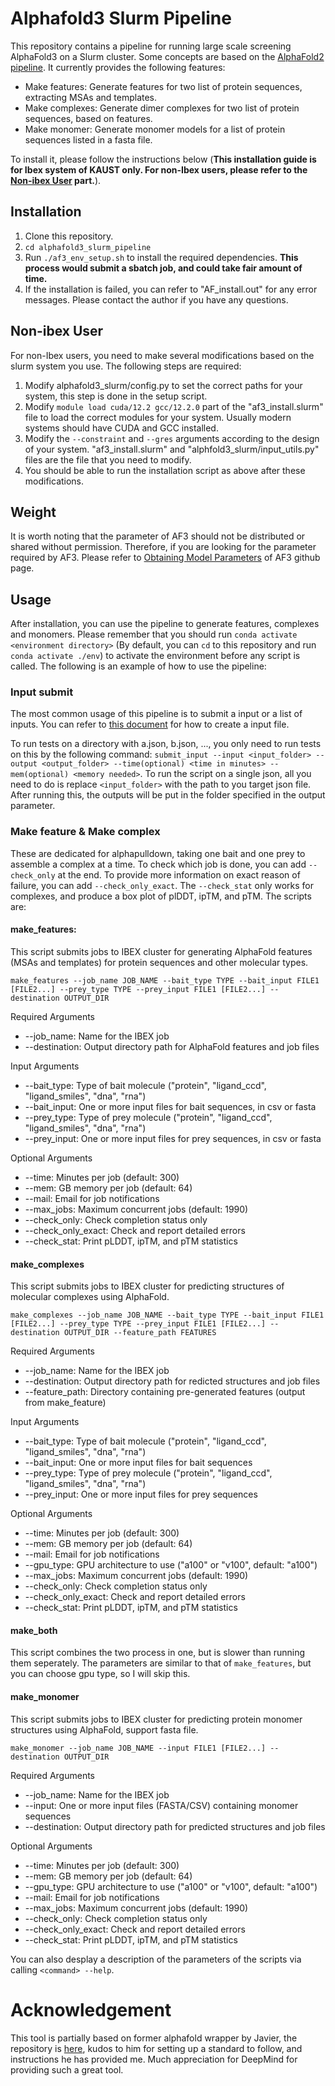 # Alphafold3 Slurm Pipeline
This repository contains a pipeline for running large scale screening AlphaFold3 on a Slurm cluster. Some concepts are based on the [AlphaFold2 pipeline](https://github.com/strubelab/alphafold). It currently provides the following features:
- Make features: Generate features for two list of protein sequences, extracting MSAs and templates.
- Make complexes: Generate dimer complexes for two list of protein sequences, based on features.
- Make monomer: Generate monomer models for a list of protein sequences listed in a fasta file.

To install it, please follow the instructions below (**This installation guide is for Ibex system of KAUST only. For non-Ibex users, please refer to the [Non-ibex User](#non-ibex) part.**).
## Installation
1. Clone this repository.
2. `cd alphafold3_slurm_pipeline`
3. Run `./af3_env_setup.sh` to install the required dependencies. **This process would submit a sbatch job, and could take fair amount of time.**
4. If the installation is failed, you can refer to "AF_install.out" for any error messages. Please contact the author if you have any questions.

## Non-ibex User
<a name="non-ibex"></a>
For non-Ibex users, you need to make several modifications based on the slurm system you use. The following steps are required:
1. Modify alphafold3_slurm/config.py to set the correct paths for your system, this step is done in the setup script.
2. Modify `module load cuda/12.2 gcc/12.2.0` part of the "af3_install.slurm" file to load the correct modules for your system. Usually modern systems should have CUDA and GCC installed.
3. Modify the `--constraint` and `--gres` arguments according to the design of your system. "af3_install.slurm" and "alphfold3_slurm/input_utils.py" files are the file that you need to modify.
4. You should be able to run the installation script as above after these modifications.

## Weight
It is worth noting that the parameter of AF3 should not be distributed or shared without permission. Therefore, if you are looking for the parameter required by AF3. Please refer to [Obtaining Model Parameters](https://github.com/google-deepmind/alphafold3/tree/main?tab=readme-ov-file) of AF3 github page.

## Usage
After installation, you can use the pipeline to generate features, complexes and monomers. Please remember that you should run `conda activate <environment directory>` (By default, you can `cd` to this repository and run `conda activate ./env`) to activate the environment before any script is called. The following is an example of how to use the pipeline:

### Input submit
The most common usage of this pipeline is to submit a input or a list of inputs. You can refer to [this document](https://github.com/google-deepmind/alphafold3/blob/main/docs/input.md) for how to create a input file.

To run tests on a directory with a.json, b.json, ..., you only need to run tests on this by the following command:
`submit_input --input <input_folder> --output <output_folder> --time(optional) <time in minutes> --mem(optional) <memory needed>`. To run the script on a single json, all you need to do is replace `<input_folder>` with the path to you target json file. After running this, the outputs will be put in the folder specified in the output parameter.

### Make feature & Make complex
These are dedicated for alphapulldown, taking one bait and one prey to assemble a complex at a time. To check which job is done, you can add `--check_only` at the end. To provide more information on exact reason of failure, you can add `--check_only_exact`. The `--check_stat` only works for complexes, and produce a box plot of plDDT, ipTM, and pTM. The scripts are:

#### make_features:

This script submits jobs to IBEX cluster for generating AlphaFold features (MSAs and templates) for protein sequences and other molecular types.

`make_features --job_name JOB_NAME --bait_type TYPE --bait_input FILE1 [FILE2...] --prey_type TYPE --prey_input FILE1 [FILE2...] --destination OUTPUT_DIR`

Required Arguments

-   --job_name: Name for the IBEX job
-   --destination: Output directory path for AlphaFold features and job files

Input Arguments

-   --bait_type: Type of bait molecule ("protein", "ligand_ccd", "ligand_smiles", "dna", "rna")
-   --bait_input: One or more input files for bait sequences, in csv or fasta
-   --prey_type: Type of prey molecule ("protein", "ligand_ccd", "ligand_smiles", "dna", "rna")
-   --prey_input: One or more input files for prey sequences, in csv or fasta

Optional Arguments

-   --time: Minutes per job (default: 300)
-   --mem: GB memory per job (default: 64)
-   --mail: Email for job notifications
-   --max_jobs: Maximum concurrent jobs (default: 1990)
-   --check_only: Check completion status only
-   --check_only_exact: Check and report detailed errors
-   --check_stat: Print pLDDT, ipTM, and pTM statistics

#### make_complexes

This script submits jobs to IBEX cluster for predicting structures of molecular complexes using AlphaFold.

`make_complexes --job_name JOB_NAME --bait_type TYPE --bait_input FILE1 [FILE2...] --prey_type TYPE --prey_input FILE1 [FILE2...] --destination OUTPUT_DIR --feature_path FEATURES`

Required Arguments

-   --job_name: Name for the IBEX job
-   --destination: Output directory path for redicted structures and job files
-   --feature_path: Directory containing pre-generated features (output from make_feature)

Input Arguments

-   --bait_type: Type of bait molecule ("protein", "ligand_ccd", "ligand_smiles", "dna", "rna")
-   --bait_input: One or more input files for bait sequences
-   --prey_type: Type of prey molecule ("protein", "ligand_ccd", "ligand_smiles", "dna", "rna")
-   --prey_input: One or more input files for prey sequences

Optional Arguments

-   --time: Minutes per job (default: 300)
-   --mem: GB memory per job (default: 64)
-   --mail: Email for job notifications
-   --gpu_type: GPU architecture to use ("a100" or "v100", default: "a100")
-   --max_jobs: Maximum concurrent jobs (default: 1990)
-   --check_only: Check completion status only
-   --check_only_exact: Check and report detailed errors
-   --check_stat: Print pLDDT, ipTM, and pTM statistics


#### make_both
This script combines the two process in one, but is slower than running them seperately. The parameters are similar to that of `make_features`, but you can choose gpu type, so I will skip this.

#### make_monomer
This script submits jobs to IBEX cluster for predicting protein monomer structures using AlphaFold, support fasta file.

`make_monomer --job_name JOB_NAME --input FILE1 [FILE2...] --destination OUTPUT_DIR`

Required Arguments

-   --job_name: Name for the IBEX job
-   --input: One or more input files (FASTA/CSV) containing monomer sequences
-   --destination: Output directory path for predicted structures and job files

Optional Arguments

-   --time: Minutes per job (default: 300)
-   --mem: GB memory per job (default: 64)
-   --gpu_type: GPU architecture to use ("a100" or "v100", default: "a100")
-   --mail: Email for job notifications
-   --max_jobs: Maximum concurrent jobs (default: 1990)
-   --check_only: Check completion status only
-   --check_only_exact: Check and report detailed errors
-   --check_stat: Print pLDDT, ipTM, and pTM statistics


You can also desplay a description of the parameters of the scripts via calling `<command> --help`.

# Acknowledgement
This tool is partially based on former alphafold wrapper by Javier, the repository is [here](https://github.com/strubelab/alphafold), kudos to him for setting up a standard to follow, and instructions he has provided me. 
Much appreciation for DeepMind for providing such a great tool.